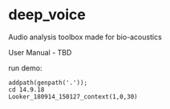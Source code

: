 # deep_voice
Audio analysis toolbox made for bio-acoustics

User Manual - TBD

run demo:

```
addpath(genpath('.'));
cd 14.9.18
Looker_180914_150127_context(1,0,30)
```
